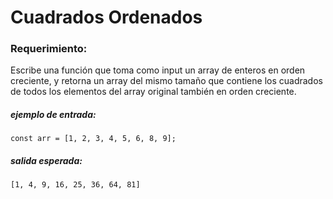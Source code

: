 # Cuadrados Ordenados

### Requerimiento:

Escribe una función que toma como input un array de enteros en orden creciente, y retorna un array del mismo tamaño que contiene los cuadrados de todos los elementos del array original también en orden creciente.

##### ejemplo de entrada:

`const arr = [1, 2, 3, 4, 5, 6, 8, 9];`

##### salida esperada:

`[1, 4, 9, 16, 25, 36, 64, 81]`
